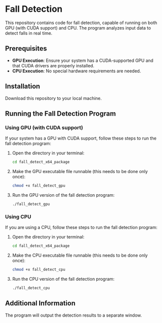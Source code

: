 # Fall Detection

This repository contains code for fall detection, capable of running on both GPU (with CUDA support) and CPU. The program analyzes input data to detect falls in real time.

## Prerequisites

- **GPU Execution**: Ensure your system has a CUDA-supported GPU and that CUDA drivers are properly installed.
- **CPU Execution**: No special hardware requirements are needed.

## Installation

Download this repository to your local machine.

## Running the Fall Detection Program

### Using GPU (with CUDA support)

If your system has a GPU with CUDA support, follow these steps to run the fall detection program:

1. Open the directory in your terminal:
   ```bash
   cd fall_detect_x64_package
   ```
2. Make the GPU executable file runnable (this needs to be done only once):
   ```bash
   chmod +x fall_detect_gpu
   ```
3. Run the GPU version of the fall detection program:
   ```bash
   ./fall_detect_gpu
   ```

### Using CPU

If you are using a CPU, follow these steps to run the fall detection program:

1. Open the directory in your terminal:
   ```bash
   cd fall_detect_x64_package
   ```
2. Make the CPU executable file runnable (this needs to be done only once):
   ```bash
   chmod +x fall_detect_cpu
   ```
3. Run the CPU version of the fall detection program:
   ```bash
   ./fall_detect_cpu
   ```

## Additional Information

The program will output the detection results to a separate window.
